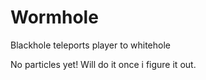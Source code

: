 # Wormhole

Blackhole teleports player to whitehole

No particles yet! Will do it once i figure it out.